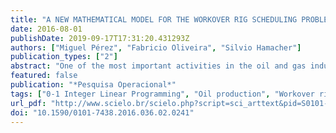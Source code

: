 ```yaml
---
title: "A NEW MATHEMATICAL MODEL FOR THE WORKOVER RIG SCHEDULING PROBLEM"
date: 2016-08-01
publishDate: 2019-09-17T17:31:20.431293Z
authors: ["Miguel Pérez", "Fabricio Oliveira", "Silvio Hamacher"]
publication_types: ["2"]
abstract: "One of the most important activities in the oil and gas industry is the intervention in wells for maintenance services, which is necessary to ensure the constant production of oil. These interventions are carried out by workover rigs. Thus, the Workover Rig Scheduling Problem (WRSP) consists of finding the best schedule to service the wells while considering the limited number of rigs with the objective of minimizing the total production loss. In this study, a 0-1 integer linear programming model capable of efficiently solving the WRSP with a homogeneous fleet of rigs is proposed. Computational experiments were carried out using instances based on real cases in Brazil to compare the results obtained by the proposed model with the results reported by other methods. The proposedmodel was capable of solving all instances considered in a reduced computational time, including the large instances for which only approximate solutions were presently known."
featured: false
publication: "*Pesquisa Operacional*"
tags: ["0-1 Integer Linear Programming", "Oil production", "Workover rigs"]
url_pdf: "http://www.scielo.br/scielo.php?script=sci_arttext&pid=S0101-74382016000200241&lng=en&tlng=en"
doi: "10.1590/0101-7438.2016.036.02.0241"
---
```


